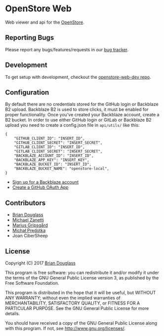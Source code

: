 # OpenStore Web

Web viewer and api for the [OpenStore](https://open-store.io/).

## Reporting Bugs

Please report any bugs/features/requests in our [bug tracker](https://github.com/UbuntuOpenStore/openstore-meta/issues).

## Development

To get setup with development, checkout the
[openstore-web-dev repo](https://github.com/UbuntuOpenStore/openstore-web-dev).

## Configuration

By default there are no credentials stored for the GitHub login or Backblaze B2 upload.
Backblaze B2 is used to store clicks, it must be enabled for proper functionality.
Once you've created your Backblaze account, create a B2 bucket.
In order to use either GitHub login or GitLab or Backblaze B2 upload you need to
create a config.json file in `api/utils/` like this:

```
{
    "GITHUB_CLIENT_ID": "INSERT_ID",
    "GITHUB_CLIENT_SECRET": "INSERT_SECRET",
    "GITLAB_CLIENT_ID": "INSERT_ID",
    "GITLAB_CLIENT_SECRET": "INSERT_SECRET",
    "BACKBLAZE_ACCOUNT_ID": "INSERT_ID",
    "BACKBLAZE_APP_KEY": "INSERT_KEY",
    "BACKBLAZE_BUCKET_ID": "INSERT_ID",
    "BACKBLAZE_BUCKET_NAME": "openstore-local",
}
```

* [Sign up for a Backblaze account](https://www.backblaze.com/b2/sign-up.html)
* [Create a GitHub OAuth App](https://developer.github.com/apps/building-integrations/setting-up-and-registering-oauth-apps/)

## Contributors

* [Brian Douglass](http://bhdouglass.com/)
* [Michael Zanetti](http://notyetthere.org/)
* [Marius Gripsgård](http://mariogrip.com/)
* [Michał Prędotka](http://mivoligo.com/)
* Joan CiberSheep

## License

Copyright (C) 2017 [Brian Douglass](http://bhdouglass.com/)

This program is free software: you can redistribute it and/or modify it under the terms of the GNU General Public License version 3, as published
by the Free Software Foundation.

This program is distributed in the hope that it will be useful, but WITHOUT ANY WARRANTY; without even the implied warranties of MERCHANTABILITY, SATISFACTORY QUALITY, or FITNESS FOR A PARTICULAR PURPOSE.  See the GNU General Public License for more details.

You should have received a copy of the GNU General Public License along with this program.  If not, see <http://www.gnu.org/licenses/>.
